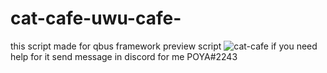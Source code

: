 # cat-cafe-uwu-cafe-
this script made for qbus framework
preview script
![cat-cafe](https://user-images.githubusercontent.com/73234330/179915280-188333c5-7b2b-49d9-96c0-969332c07ead.png)
if you need help for it send message in discord for me POYA#2243
